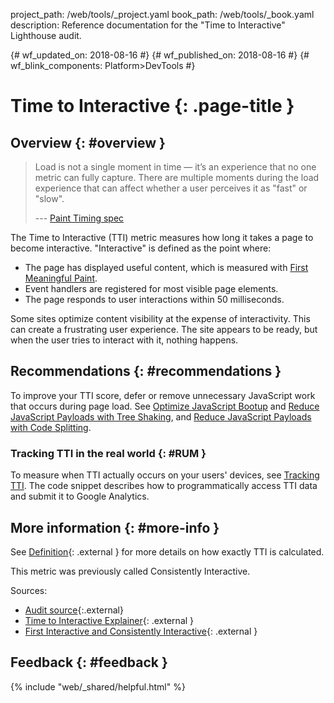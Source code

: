 project_path: /web/tools/_project.yaml
book_path: /web/tools/_book.yaml
description: Reference documentation for the "Time to Interactive" Lighthouse audit.

{# wf_updated_on: 2018-08-16 #}
{# wf_published_on: 2018-08-16 #}
{# wf_blink_components: Platform>DevTools #}

# Time to Interactive {: .page-title }

## Overview {: #overview }

<blockquote>
  <p>
    Load is not a single moment in time — it’s an experience that no one metric can fully capture.
    There are multiple moments during the load experience that can affect whether a user perceives
    it as "fast" or "slow".
  </p>
  <p>--- <a class="external" href="https://w3c.github.io/paint-timing/">Paint Timing spec</a></p>
</blockquote>

The Time to Interactive (TTI) metric measures how long it takes a page to become interactive.
"Interactive" is defined as the point where:

* The page has displayed useful content, which is measured with [First Meaningful Paint][FMP].
* Event handlers are registered for most visible page elements.
* The page responds to user interactions within 50 milliseconds.

[FMP]: /web/tools/lighthouse/audits/first-meaningful-paint

Some sites optimize content visibility at the expense of interactivity. This can create a frustrating
user experience. The site appears to be ready, but when the user tries to interact with it, nothing happens.

## Recommendations {: #recommendations }

To improve your TTI score, defer or remove unnecessary JavaScript work that occurs during page load.
See [Optimize JavaScript Bootup][bootup] and [Reduce JavaScript Payloads with Tree Shaking][tree shaking],
and [Reduce JavaScript Payloads with Code Splitting][code splitting].

[bootup]: /web/fundamentals/performance/optimizing-content-efficiency/javascript-startup-optimization/
[tree shaking]: /web/fundamentals/performance/optimizing-javascript/tree-shaking/
[code splitting]: /web/fundamentals/performance/optimizing-javascript/code-splitting/

### Tracking TTI in the real world {: #RUM }

To measure when TTI actually occurs on your users' devices, see [Tracking TTI][RUM].
The code snippet describes how to programmatically access TTI data and submit it to
Google Analytics.

[RUM]: /web/fundamentals/performance/user-centric-performance-metrics#tracking_tti

## More information {: #more-info }

See [Definition](https://github.com/WICG/time-to-interactive#definition){: .external } for more
details on how exactly TTI is calculated.

This metric was previously called Consistently Interactive.

Sources: 

* [Audit source][src]{:.external}
* [Time to Interactive Explainer][explainer]{: .external }
* [First Interactive and Consistently Interactive][CI]{: .external }

[src]: https://github.com/GoogleChrome/lighthouse/blob/master/lighthouse-core/audits/metrics/interactive.js
[explainer]: https://github.com/WICG/time-to-interactive
[CI]: https://docs.google.com/document/d/1GGiI9-7KeY3TPqS3YT271upUVimo-XiL5mwWorDUD4c

## Feedback {: #feedback }

{% include "web/_shared/helpful.html" %}
